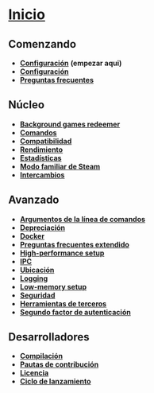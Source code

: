 # **[Inicio](https://github.com/JustArchiNET/ArchiSteamFarm/wiki/Home)**

## Comenzando

* **[Configuración](https://github.com/JustArchiNET/ArchiSteamFarm/wiki/Setting-up)** **(empezar aqui)**
* **[Configuración](https://github.com/JustArchiNET/ArchiSteamFarm/wiki/Configuration)**
* **[Preguntas frecuentes](https://github.com/JustArchiNET/ArchiSteamFarm/wiki/FAQ)**

## Núcleo

* **[Background games redeemer](https://github.com/JustArchiNET/ArchiSteamFarm/wiki/Background-games-redeemer)**
* **[Comandos](https://github.com/JustArchiNET/ArchiSteamFarm/wiki/Commands)**
* **[Compatibilidad](https://github.com/JustArchiNET/ArchiSteamFarm/wiki/Compatibility)**
* **[Rendimiento](https://github.com/JustArchiNET/ArchiSteamFarm/wiki/Performance)**
* **[Estadísticas](https://github.com/JustArchiNET/ArchiSteamFarm/wiki/Statistics)**
* **[Modo familiar de Steam](https://github.com/JustArchiNET/ArchiSteamFarm/wiki/Steam-Family-Sharing)**
* **[Intercambios](https://github.com/JustArchiNET/ArchiSteamFarm/wiki/Trading)**

## Avanzado

* **[Argumentos de la línea de comandos](https://github.com/JustArchiNET/ArchiSteamFarm/wiki/Command-line-arguments)**
* **[Depreciación](https://github.com/JustArchiNET/ArchiSteamFarm/wiki/Deprecation)**
* **[Docker](https://github.com/JustArchiNET/ArchiSteamFarm/wiki/Docker)**
* **[Preguntas frecuentes extendido](https://github.com/JustArchiNET/ArchiSteamFarm/wiki/Extended-FAQ)**
* **[High-performance setup](https://github.com/JustArchiNET/ArchiSteamFarm/wiki/High-performance-setup)**
* **[IPC](https://github.com/JustArchiNET/ArchiSteamFarm/wiki/IPC)**
* **[Ubicación](https://github.com/JustArchiNET/ArchiSteamFarm/wiki/Localization)**
* **[Logging](https://github.com/JustArchiNET/ArchiSteamFarm/wiki/Logging)**
* **[Low-memory setup](https://github.com/JustArchiNET/ArchiSteamFarm/wiki/Low-memory-setup)**
* **[Seguridad](https://github.com/JustArchiNET/ArchiSteamFarm/wiki/Security)**
* **[Herramientas de terceros](https://github.com/JustArchiNET/ArchiSteamFarm/wiki/Third-party-tools)**
* **[Segundo factor de autenticación](https://github.com/JustArchiNET/ArchiSteamFarm/wiki/Two-factor-authentication)**

## Desarrolladores

* **[Compilación](https://github.com/JustArchiNET/ArchiSteamFarm/wiki/Compilation)**
* **[Pautas de contribución](https://github.com/JustArchiNET/ArchiSteamFarm/blob/master/.github/CONTRIBUTING.md)**
* **[Licencia](https://github.com/JustArchiNET/ArchiSteamFarm/wiki/License)**
* **[Ciclo de lanzamiento](https://github.com/JustArchiNET/ArchiSteamFarm/wiki/Release-cycle)**